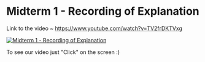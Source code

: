 # Midterm 1 - Recording of Explanation
Link to the video ~ https://www.youtube.com/watch?v=TV2frDKTVxg

[![Midterm 1 - Recording of Explanation](https://img.youtube.com/vi/TV2frDKTVxg/0.jpg)](https://www.youtube.com/watch?v=TV2frDKTVxg)

To see our video just "Click" on the screen :)
